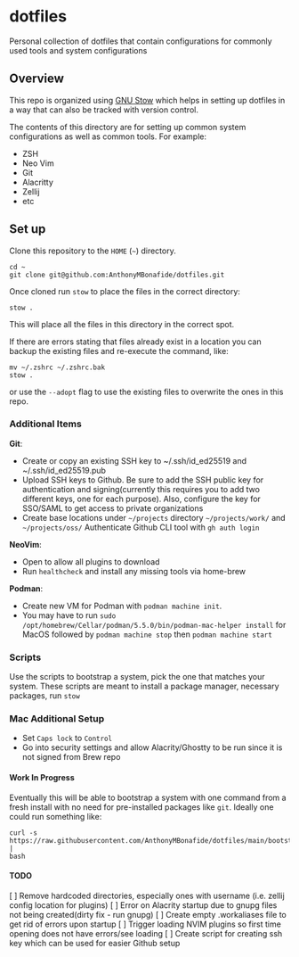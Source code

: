 # dotfiles

Personal collection of dotfiles that contain configurations for commonly used
tools and system configurations

## Overview

This repo is organized using [GNU Stow](https://www.gnu.org/software/stow)
which helps in setting up dotfiles in a way that can also be tracked with
version control.

The contents of this directory are for setting up common system configurations
as well as common tools. For example:

- ZSH
- Neo Vim
- Git
- Alacritty
- Zellij
- etc

## Set up

Clone this repository to the `HOME` (`~`) directory.

```shell
cd ~
git clone git@github.com:AnthonyMBonafide/dotfiles.git
```

Once cloned run `stow` to place the files in the correct directory:

```shell
stow .
```

This will place all the files in this directory in the correct spot.

If there are errors stating that files already exist in a location you can
backup the existing files and re-execute the command, like:

```shell
mv ~/.zshrc ~/.zshrc.bak
stow .
```

or use the `--adopt` flag to use the existing files to overwrite the ones
in this repo.

### Additional Items

**Git**:

- Create or copy an existing SSH key to ~/.ssh/id_ed25519 and ~/.ssh/id_ed25519.pub
- Upload SSH keys to Github. Be sure to add the SSH public key for
  authentication and signing(currently this requires you to add two different
  keys, one for each purpose). Also, configure the key for SSO/SAML to get access
  to private organizations
- Create base locations under `~/projects` directory `~/projects/work/` and `~/projects/oss/`
  Authenticate Github CLI tool with `gh auth login`

**NeoVim**:

- Open to allow all plugins to download
- Run `healthcheck` and install any missing tools via home-brew

**Podman**:

- Create new VM for Podman with `podman machine init`.
- You may have to run `sudo
/opt/homebrew/Cellar/podman/5.5.0/bin/podman-mac-helper install` for MacOS
  followed by `podman machine stop` then `podman machine start`

### Scripts

Use the scripts to bootstrap a system, pick the one that matches your system.
These scripts are meant to install a package manager, necessary packages, run
`stow`

### Mac Additional Setup

- Set `Caps lock` to `Control`
- Go into security settings and allow Alacrity/Ghostty to be run since it is
  not signed from Brew repo

#### Work In Progress

Eventually this will be able to bootstrap a system with one command from a
fresh install with no need for pre-installed packages like `git`. Ideally one
could run something like:

```shell
curl -s
https://raw.githubusercontent.com/AnthonyMBonafide/dotfiles/main/bootstrap.sh |
bash
```

#### TODO

[ ] Remove hardcoded directories, especially ones with username (i.e. zellij
config location for plugins)
[ ] Error on Alacrity startup due to gnupg files not being created(dirty fix -
run gnupg)
[ ] Create empty .workaliases file to get rid of errors upon startup
[ ] Trigger loading NVIM plugins so first time opening does not have errors/see loading
[ ] Create script for creating ssh key which can be used for easier Github setup
